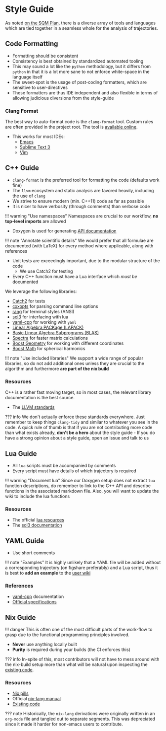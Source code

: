 # Style Guide

As noted [on the SQM Plan](https://wiki.dseams.info/sqm%20plan/#style-guide), there is a diverse array of tools and languages which
are tied together in a seamless whole for the analysis of trajectories.

## Code Formatting

- Formatting should be consistent
- Consistency is best obtained by standardized automated tooling
- This may sound a lot like the `python` methodology, but it differs from
  `python` in that it is a lot more sane to not enforce white-space in the
  language itself
- The sweet-spot is the usage of post-coding formatters, which are sensitive to
  user-directives
- These formatters are thus IDE independent and also flexible in terms of
  allowing judicious diversions from the style-guide

### Clang Format

The best way to auto-format code is the `clang-format` tool. Custom rules are often
provided in the project root. The tool is [available online](https://clang.llvm.org/docs/ClangFormat.html).

- This works for most IDEs:
  - [Emacs](https://github.com/lassik/emacs-format-all-the-code)
  - [Sublime Text 3](https://packagecontrol.io/packages/Clang%20Format)
  - [Vim](https://github.com/rhysd/vim-clang-format)

## C++ Guide

- `clang-format` is the preferred tool for formatting the code (defaults work
  fine)
- The `llvm` ecosystem and static analysis are favored heavily, including the
  use of `clang`
- We strive to ensure modern (min. C++11) code as far as possible
- It is nicer to have verbosity (through comments) than verbose code

!!! warning "Use namespaces"
    Namespaces are crucial to our workflow, **no top-level imports** are allowed

- Doxygen is used for generating [API documentation](https://docs.dseams.info)

!!! note "Annotate scientific details"
    We would prefer that all formulae are documented (with LaTeX) for every method where applicable, along with references

- Unit tests are exceedingly important, due to the modular structure of the code
  - We use Catch2 for testing
- Every C++ function must have a Lua interface which _must be_ documented

We leverage the following libraries:

- [Catch2](https://github.com/catchorg/Catch2) for tests
- [cxxopts](https://github.com/jarro2783/cxxopts) for parsing command line options
- [rang](https://github.com/agauniyal/rang) for terminal styles (ANSI)
- [sol3](https://github.com/ThePhD/sol2) for interfacing with lua
- [yaml-cpp](https://github.com/jbeder/yaml-cpp) for working with `yaml`
- [Linear Algebra PACKage (LAPACK)](http://www.netlib.org/lapack/)
- [Basic Linear Algebra Subprograms (BLAS)](http://www.netlib.org/blas/)
- [Spectra](https://github.com/yixuan/spectra/) for faster matrix calculations
- [Boost Geometry](https://www.boost.org/doc/libs/1_68_0/libs/geometry/doc/html/index.html) for working with different coordinates
- [Boost Math](https://www.boost.org/doc/libs/?view=category_math) for spherical harmonics

!!! note "Use included libraries"
    We support a wide range of popular libraries, so do not add additional ones
    unless they are crucial to the algorithm and furthermore **are part of the nix build**

### Resources

C++ is a rather fast moving target, so in most cases, the relevant library
documentation is the best source.

- The [LLVM standards](https://llvm.org/docs/CodingStandards.html)

??? info
    We don't actually enforce these standards everywhere. Just remember to keep
    things `clang-tidy` and similar to whatever you see in the code. A quick rule of
    thumb is that if you are not contributing more code than what exists already,
    **don't be a hero** about the style guide
    - If you do have a strong opinion about a style guide, open an issue and
      talk to us

## Lua Guide

- All `lua` scripts must be accompanied by comments
- Every script must have details of which trajectory is required

!!! warning "Document lua"
    Since our Doxygen setup does not extract `lua` function descriptions, do
    remember to link to the C++ API and describe functions in the associated
    markdown file. Also, you will want to update the wiki to include the lua functions

### Resources

- The official [lua resources](https://www.lua.org/)
- The [sol3 documentation](http://sol2.rtfd.io/)

## YAML Guide

- Use short comments

!!! note "Examples"
    It is highly unlikely that a YAML file will be added without a corresponding
    trajectory (on figshare preferably) and a Lua script, thus it is best to
    **add an example** to the [user wiki](../examples/index)

### References

- [yaml-cpp](https://github.com/jbeder/yaml-cpp) documentation
- [Official specifications](https://yaml.org/)

## Nix Guide

!!! danger
    This is often one of the most difficult parts of the work-flow to grasp due
    to the functional programming principles involved.

- **Never** use anything locally built
- **Purity** is required during your builds (the CI enforces this)

??? info
    In-spite of this, most contributors will not have to mess around with the
    nix-build setup more than what will be natural upon inspecting the [existing code](https://github.com/d-SEAMS/seams-core).

### Resources

- [Nix pills](https://nixos.org/nixos/nix-pills/index.html)
- Official [nix-lang manual](https://nixos.org/nix/manual/)
- [Existing code](https://github.com/d-SEAMS/seams-core/blob/master/shell.nix)

??? note
    Historically, the `nix-lang` derivations were originally written in an
    `org-mode` file and tangled out to separate segments. This was depreciated
    since it made it harder for non-emacs users to contribute.
